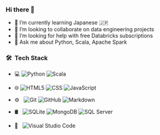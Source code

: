 ### Hi there 👋

- 🌱 I’m currently learning Japanese :jp:
- 👯 I’m looking to collaborate on data engineering projects
- 🤔 I’m looking for help with free Databricks subscriptions
- 💬 Ask me about Python, Scala, Apache Spark

### 🛠 &nbsp;Tech Stack

- 💻
  ![Python](https://img.shields.io/badge/-Python-333333?style=flat&logo=python)
  ![Scala](https://img.shields.io/badge/-Flask-333333?style=flat&logo=scala)
- 🌐 
  ![HTML5](https://img.shields.io/badge/-HTML5-333333?style=flat&logo=HTML5)
  ![CSS](https://img.shields.io/badge/-CSS-333333?style=flat&logo=CSS3&logoColor=1572B6)
  ![JavaScript](https://img.shields.io/badge/-JavaScript-333333?style=flat&logo=javascript)
- ⚙️ &nbsp;
  ![Git](https://img.shields.io/badge/-Git-333333?style=flat&logo=git)
  ![GitHub](https://img.shields.io/badge/-GitHub-333333?style=flat&logo=github)
  ![Markdown](https://img.shields.io/badge/-Markdown-333333?style=flat&logo=markdown)
- 🛢 &nbsp;
  ![SQLite](https://img.shields.io/badge/-SQLite-333333?style=flat&logo=sqlite)
  ![MongoDB](https://img.shields.io/badge/-MongoDB-333333?style=flat&logo=mongodb)
  ![SQL Server](https://img.shields.io/badge/-SQLServer-333333?logo=microsoft-sql-server&style=flat)

- 🔧 &nbsp;
  ![Visual Studio Code](https://img.shields.io/badge/-Visual%20Studio%20Code-333333?style=flat&logo=visual-studio-code&logoColor=007ACC)
